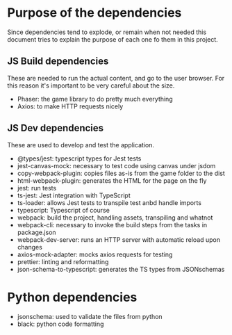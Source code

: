 # Purpose of the dependencies

Since dependencies tend to explode, or remain when not needed this document tries to explain the purpose of each one fo them in this project.

## JS Build dependencies

These are needed to run the actual content, and go to the user browser.
For this reason it's important to be very careful about the size.

- Phaser: the game library to do pretty much everything
- Axios: to make HTTP requests nicely

## JS Dev dependencies

These are used to develop and test the application.

- @types/jest: typescript types for Jest tests
- jest-canvas-mock: necessary to test code using canvas under jsdom
- copy-webpack-plugin: copies files as-is from the game folder to the dist
- html-webpack-plugin: generates the HTML for the page on the fly
- jest: run tests
- ts-jest: Jest integration with TypeScript
- ts-loader: allows Jest tests to transpile test anbd handle imports
- typescript: Typescript of course
- webpack: build the project, handling assets, transpiling and whatnot
- webpack-cli: necessary to invoke the build steps from the tasks in package.json
- webpack-dev-server: runs an HTTP server with automatic reload upon changes
- axios-mock-adapter: mocks axios requests for testing
- prettier: linting and reformatting
- json-schema-to-typescript: generates the TS types from JSONschemas

# Python dependencies

- jsonschema: used to validate the files from python
- black: python code formatting
